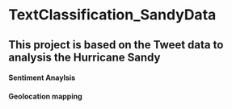 # TextClassification_SandyData
## This project is based on the Tweet data to analysis the Hurricane Sandy 

#### Sentiment Anaylsis

#### Geolocation mapping
